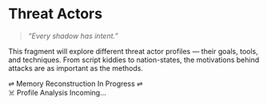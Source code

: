 # Threat Actors

> *“Every shadow has intent.”*

This fragment will explore different threat actor profiles — their goals, tools, and techniques. From script kiddies to nation-states, the motivations behind attacks are as important as the methods.

⇌ Memory Reconstruction In Progress ⇌  
☠️ Profile Analysis Incoming...
